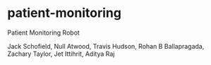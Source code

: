 # patient-monitoring
Patient Monitoring Robot

Jack Schofield, Null Atwood, Travis Hudson, Rohan B Ballapragada, Zachary Taylor, Jet Ittihrit, Aditya Raj

